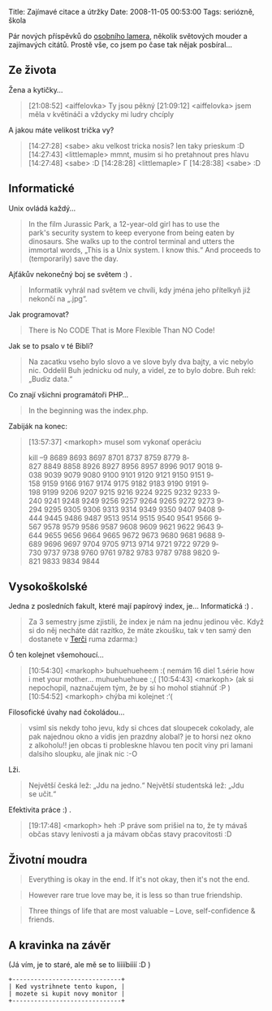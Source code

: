 Title: Zajímavé citace a útržky
Date: 2008-11-05 00:53:00
Tags: seriózně, škola

Pár nových příspěvků do
[osobního lamera](http://blog.javorek.net/osobni-lamer/), několik
světových mouder a zajímavých citátů. Prostě vše, co jsem po čase
tak nějak posbíral…

## Ze života

Žena a kytičky…

> [21:08:52] <aiffelovka\> Ty jsou pěkný
> [21:09:12] <aiffelovka\> jsem měla v květináči a vždycky mi ludry chcíply

A jakou máte velikost trička vy?

> [14:27:28] <sabe\> aku velkost tricka nosis? len taky prieskum :D
> [14:27:43] <littlemaple\> mmnt, musim si ho pretahnout pres hlavu
> [14:27:48] <sabe\> :D
> [14:28:28] <littlemaple\> Г
> [14:28:38] <sabe\> :D

## Informatické

Unix ovládá každý…

> In the film Jurassic Park, a 12-year-old girl has to use the
> park's security system to keep everyone from being eaten by
> dinosaurs. She walks up to the control terminal and utters the
> immortal words, „This is a Unix system. I know this.“ And proceeds
> to (temporarily) save the day.

Ajťákův nekonečný boj se světem :) .

> Informatik vyhrál nad světem ve chvíli, kdy jména jeho přítelkyň
> již nekončí na „.jpg“.

Jak programovat?

> There is No CODE That is More Flexible Than NO Code!

Jak se to psalo v té Bibli?

> Na zacatku vseho bylo slovo a ve slove byly dva bajty, a vic nebylo
> nic. Oddelil Buh jednicku od nuly, a videl, ze to bylo dobre. Buh
> rekl: „Budiz data.“

Co znají všichni programátoři PHP…

> In the beginning was the index.php.

Zabiják na konec:

> [13:57:37] <markoph\> musel som vykonať operáciu
>
> kill –9 8689 8693 8­697 8701 8737 8759 8779 8­827 8849 8858 8926 8927 8­956 8957 8996 9017 9018 9­038 9039 9079 9080 9100 9­101 9120 9121 9150 9151 9­158 9159 9166 9167 9174 9­175 9182 9183 9190 9191 9­198 9199 9206 9207 9215 9­216 9224 9225 9232 9233 9­240 9241 9248 9249 9256 9­257 9264 9265 9272 9273 9­294 9295 9305 9306 9313 9­314 9349 9350 9407 9408 9­444 9445 9486 9487 9513 9­514 9515 9540 9541 9566 9­567 9578 9579 9586 9587 9­608 9609 9621 9622 9643 9­644 9655 9656 9664 9665 9­672 9673 9680 9681 9688 9­689 9696 9697 9704 9705 9­713 9714 9721 9722 9729 9­730 9737 9738 9760 9761 9­782 9783 9787 9788 9820 9­821 9833 9834 9844

## Vysokoškolské

Jedna z posledních fakult, které mají papírový index, je…
Informatická :) .

> Za 3 semestry jsme zjistili, že index je nám na jednu jedinou věc.
> Když si do něj necháte dát razítko, že máte zkoušku, tak v ten samý
> den dostanete v [Terči](http://terc.kn.vutbr.cz/) ruma zdarma:)

Ó ten kolejnet všemohoucí…

> [10:54:30] <markoph\> buhuehueheem :( nemám 16 diel 1.série how
> i met your mother… muhuehuehuee :‚(
> [10:54:43] <markoph\> (ak si nepochopil, naznačujem tým, že by si
> ho mohol stiahnúť :P )
> [10:54:52] <markoph\> chýba mi kolejnet :‘(

Filosofické úvahy nad čokoládou…

> vsiml sis nekdy toho jevu, kdy si chces dat sloupecek cokolady, ale
> pak najednou okno a vidis jen prazdny alobal? je to horsi nez okno
> z alkoholu!! jen obcas ti probleskne hlavou ten pocit viny pri
> lamani dalsiho sloupku, ale jinak nic :-O

Lži.

> Největší česká lež: „Jdu na jedno.“ Největší studentská lež: „Jdu
> se učit.“

Efektivita práce :) .

> [19:17:48] <markoph\> heh :P práve som prišiel na to, že ty mávaš
> občas stavy lenivosti a ja mávam občas stavy pracovitosti :D

## Životní moudra

> Everything is okay in the end. If it's not okay, then it's not
> the end.

> However rare true love may be, it is less so than true friendship.

> Three things of life that are most valuable – Love, self-confidence
> & friends.

## A kravinka na závěr

(Já vím, je to staré, ale mě se to lííííbíííí :D )

    +------------------------------+
    | Ked vystrihnete tento kupon, |
    | mozete si kupit novy monitor |
    +------------------------------+